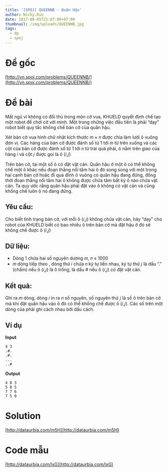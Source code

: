 ```yaml
---
title: '[SPOJ] QUEENNB - Quân Hậu'
author: Nicky.Rio
date: 2017-08-05T21:07:00+07:00
thumbnail: /img/uploads/QUEENNB.jpg
tags:
  - dp
  - spoj
---
```

# Đề gốc 
[http://vn.spoj.com/problems/QUEENNB/](http://vn.spoj.com/problems/QUEENNB/)
# Đề bài
Mất ngủ vì không có đối thủ trong môn cờ vua, KHUELD quyết định chế tạo một robot để chơi cờ với mình. Một trong những việc đầu tiên là phải “dạy” robot biết quy tắc không chế bàn cờ của quân hậu.

Xét bàn cờ vua hình chữ nhật kích thước 𝑚 × 𝑛 được chia làm lưới ô vuông đơn vị. Các hàng của bàn cờ được đánh số từ 1 tới 𝑚 từ trên xuống và các cột của bàn cờ được đánh số từ 1 tới 𝑛 từ trái quá phải, ô nằm trên giao của hàng 𝑖 và cột 𝑗 được gọi là ô (𝑖,𝑗)

Trên bàn cờ, tại một số ô có đặt vật cản. Quân hậu ở một ô có thể không chế một ô khác nếu đoạn thẳng nối tâm hai ô đó song song với một trong hai cạnh bàn cờ hoặc đi qua đỉnh ô vuông có quân hậu đang
đứng, đồng thời đoạn thẳng nối tâm hai ô không được chứa tâm bất kỳ ô nào chứa vật cản. Ta quy ước rằng quân hậu phải đặt vào ô không có vật cản và cũng khống chế luôn ô nó đang đứng.

## Yêu cầu: 
Cho biết tình trạng bàn cờ, với mỗi ô (𝑖,𝑗) không chứa vật cản, hãy “dạy” cho robot của KHUELD biết có bao nhiêu ô trên bàn cờ mà đặt hậu ở đó sẽ không chế được ô (𝑖,𝑗)
## Dữ liệu:
* Dòng 1 chứa hai số nguyên dương 𝑚, 𝑛 ≤ 1000
* 𝑚 dòng tiếp theo , dòng thứ 𝑖 chứa 𝑛 ký tự liền nhau, ký tự thứ 𝑗 là dấu “.” (chấm) nếu ô (𝑖,𝑗) là ô trống, là dấu # nếu ô (𝑖,𝑗) có đặt vật cản.

## Kết quả: 
Ghi ra 𝑚 dòng, dòng 𝑖 in ra 𝑛 số nguyên, số nguyên thứ 𝑗 là số ô trên bàn cờ mà khi đặt quân hậu vào ô đó có thể khống chế được ô (𝑖,𝑗).
Các số trên một dòng của phải ghi cách nhau bởi dấu cách.

## Ví dụ 
**Input**
```
4 3
.#.
.#.
...
..#
```
**Output**
```
4 0 3
5 0 5
7 7 6
7 5 0
```

# Solution
[http://dataurbia.com/m5H](http://dataurbia.com/m5H)
# Code mẫu
[http://dataurbia.com/lxG](http://dataurbia.com/lxG)

